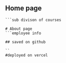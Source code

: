 ## Home page
```program & courses
```sub divison of courses

# About page
```employee info

## saved on github

``
#deployed on vercel








